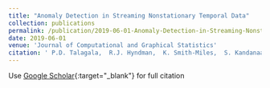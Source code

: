 ```yaml
---
title: "Anomaly Detection in Streaming Nonstationary Temporal Data"
collection: publications
permalink: /publication/2019-06-01-Anomaly-Detection-in-Streaming-Nonstationary-Temporal-Data
date: 2019-06-01
venue: 'Journal of Computational and Graphical Statistics'
citation: ' P.D. Talagala,  R.J. Hyndman,  K. Smith-Miles,  S. Kandanaarachchi,  Mario Mu{\~{n}}oz, &quot;Anomaly Detection in Streaming Nonstationary Temporal Data.&quot; Journal of Computational and Graphical Statistics, 2019.'
---
```

Use [Google Scholar](https://scholar.google.com/scholar?q=Anomaly+Detection+in+Streaming+Nonstationary+Temporal+Data){:target="_blank"} for full citation